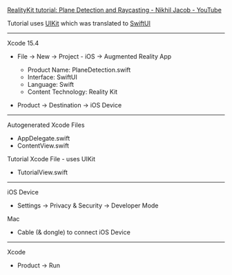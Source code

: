 [RealityKit tutorial: Plane Detection and Raycasting - Nikhil Jacob - YouTube](https://youtu.be/T1u1tyMlMLM?si=QQtj0IFs18EW6ZXi)

Tutorial uses [UIKit](https://developer.apple.com/documentation/uikit) which was translated to [SwiftUI](https://developer.apple.com/xcode/swiftui/)

- - - -

Xcode 15.4

* File -> New -> Project - iOS -> Augmented Reality App
  * Product Name: PlaneDetection.swift
  * Interface: SwiftUI
  * Language: Swift
  * Content Technology: Reality Kit 

* Product -> Destination -> iOS Device
- - - -

Autogenerated Xcode Files
* AppDelegate.swift
* ContentView.swift

Tutorial Xcode File - uses UIKit
* TutorialView.swift
  
- - - -

iOS Device
* Settings -> Privacy & Security -> Developer Mode

Mac
* Cable (& dongle) to connect iOS Device

- - - -

Xcode
* Product -> Run

